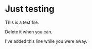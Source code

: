 # Just testing

This is a test file.

Delete it when you can.

I've added this line while you were away.
